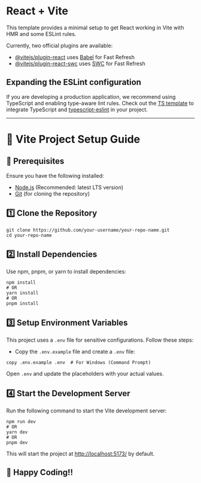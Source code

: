 <h1>React + Vite</h1>

<p>
    This template provides a minimal setup to get React working in Vite with HMR and some ESLint rules.
</p>

<p>Currently, two official plugins are available:</p>
<ul>
    <li><a href="https://github.com/vitejs/vite-plugin-react/blob/main/packages/plugin-react/README.md">@vitejs/plugin-react</a> uses <a href="https://babeljs.io/">Babel</a> for Fast Refresh</li>
    <li><a href="https://github.com/vitejs/vite-plugin-react-swc">@vitejs/plugin-react-swc</a> uses <a href="https://swc.rs/">SWC</a> for Fast Refresh</li>
</ul>

<h2>Expanding the ESLint configuration</h2>
<p>
    If you are developing a production application, we recommend using TypeScript and enabling type-aware lint rules.
    Check out the <a href="https://github.com/vitejs/vite/tree/main/packages/create-vite/template-react-ts">TS template</a>
    to integrate TypeScript and <a href="https://typescript-eslint.io">typescript-eslint</a> in your project.
</p>

<hr>

<h1>🚀 Vite Project Setup Guide</h1>

<h2>📌 Prerequisites</h2>
<p>Ensure you have the following installed:</p>
<ul>
    <li><a href="https://nodejs.org/">Node.js</a> (Recommended: latest LTS version)</li>
    <li><a href="https://git-scm.com/">Git</a> (for cloning the repository)</li>
</ul>

<h2>1️⃣ Clone the Repository</h2>
<pre><code>git clone https://github.com/your-username/your-repo-name.git
cd your-repo-name
</code></pre>

<h2>2️⃣ Install Dependencies</h2>
<p>Use npm, pnpm, or yarn to install dependencies:</p>
<pre><code>npm install
# OR
yarn install
# OR
pnpm install
</code></pre>

<h2>3️⃣ Setup Environment Variables</h2>
<p>This project uses a <code>.env</code> file for sensitive configurations. Follow these steps:</p>
<ul>
    <li>Copy the <code>.env.example</code> file and create a <code>.env</code> file:</li>
</ul>
<pre><code>copy .env.example .env  # For Windows (Command Prompt)
</code></pre>
<p>Open <code>.env</code> and update the placeholders with your actual values.</p>

<h2>4️⃣ Start the Development Server</h2>
<p>Run the following command to start the Vite development server:</p>
<pre><code>npm run dev
# OR
yarn dev
# OR
pnpm dev
</code></pre>
<p>This will start the project at <a href="http://localhost:5173/">http://localhost:5173/</a> by default.</p>

<h2>🎉 Happy Coding!!</h2>
